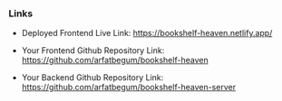 ### Links

- Deployed Frontend Live Link: https://bookshelf-heaven.netlify.app/

- Your Frontend Github Repository Link: https://github.com/arfatbegum/bookshelf-heaven
- Your Backend Github Repository Link: https://github.com/arfatbegum/bookshelf-heaven-server
